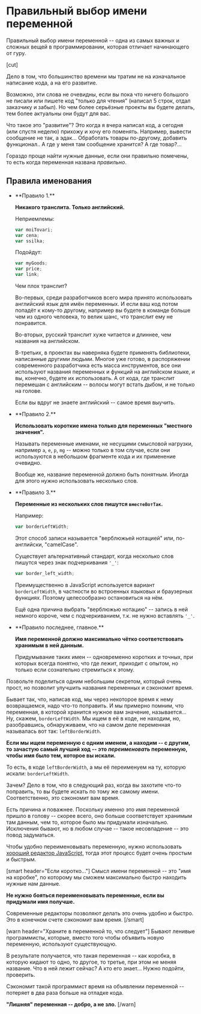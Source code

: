 # Правильный выбор имени переменной

Правильный выбор имени переменной -- одна из самых важных и сложных вещей в программировании, которая отличает начинающего от гуру. 

[cut]

Дело в том, что большинство времени мы тратим не на изначальное написание кода, а на его развитие.

Возможно, эти слова не очевидны, если вы пока что ничего большого не писали или пишете код "только для чтения" (написал 5 строк, отдал заказчику и забыл). Но чем более серьёзные проекты вы будете делать, тем более актуальны они будут для вас.

Что такое это "развитие"? Это когда я вчера написал код, а сегодня (или спустя неделю) прихожу и хочу его поменять. Например, вывести сообщение не так, а эдак... Обработать товары по-другому, добавить функционал.. А где у меня там сообщение хранится? А где товар?...

Гораздо проще найти нужные данные, если они правильно помечены, то есть когда переменная названа *правильно*.

## Правила именования

<ul>
<li>**Правило 1.** 

**Никакого транслита. Только английский.**

Неприемлемы:

```js
var moiTovari;
var cena;
var ssilka;
```

Подойдут:

```js
var myGoods;
var price;
var link;
```

Чем плох транслит? 

Во-первых, среди разработчиков всего мира принято использовать английский язык для имён переменных. И если ваш код потом попадёт к кому-то другому, например вы будете в команде больше чем из одного человека, то велик шанс, что транслит ему не понравится. 

Во-вторых, русский транслит хуже читается и длиннее, чем названия на английском.

В-третьих, в проектах вы наверняка будете применять библиотеки, написанные другими людьми. Многое уже готово, в распоряжении современного разработчика есть масса инструментов, все они используют названия переменных и функций на английском языке, и вы, конечно, будете их использовать. А от кода, где транслит перемешан с английским -- волосы могут встать дыбом, и не только на голове.

Если вы вдруг не знаете английский -- самое время выучить. 
</li>
<li>**Правило 2.** 

**Использовать короткие имена только для переменных "местного значения".**

Называть переменные именами, не несущими смысловой нагрузки, например  `a`, `e`, `p`, `mg` -- можно только в том случае, если они используются в небольшом фрагменте кода и их применение очевидно.

Вообще же, название переменной должно быть понятным. Иногда для этого нужно использовать несколько слов.
</li>
<li>**Правило 3.** 

**Переменные из нескольких слов пишутся `вместеВотТак`.**

Например:

```js
var borderLeftWidth;
```

Этот способ записи называется "верблюжьей нотацией" или, по-английски, "camelCase".

Существует альтернативный стандарт, когда несколько слов пишутся через знак подчеркивания `'_'`:

```js
var border_left_width;
```

Преимущественно в JavaScript используется вариант `borderLeftWidth`, в частности во встроенных языковых и браузерных функциях. Поэтому целесообразно остановиться на нём.

Ещё одна причина выбрать "верблюжью нотацию" -- запись в ней немного короче, чем c подчеркиванием, т.к. не нужно вставлять `'_'`. 
</li>
<li>**Правило последнее, главное.** 

**Имя переменной должно максимально чётко соответствовать хранимым в ней данным.**

Придумывание таких имен -- одновременно коротких и точных, при которых всегда понятно, что где лежит, приходит с опытом, но только если сознательно стремиться к этому.
</li>
</ul>

Позвольте поделиться одним небольшим секретом, который очень прост, но позволит улучшить названия переменных и сэкономит время.

Бывает так, что, написав код, мы через некоторое время к нему возвращаемся, надо что-то поправить. И мы примерно помним, что переменная, в которой хранится нужное вам значение, называется... Ну, скажем,  `borderLeftWidth`. Мы ищем в её в коде, не находим, но, разобравшись, обнаруживаем, что на самом деле переменная называлась вот так: `leftBorderWidth`. 

**Если мы ищем переменную с одним именем, а находим  -- с другим, то зачастую самый лучший ход -- это *переименовать* переменную, чтобы имя было тем, которое вы искали.**

То есть, в коде `leftBorderWidth`, а мы её переименуем на ту, которую искали: `borderLeftWidth`.

Зачем? Дело в том, что в следующий раз, когда вы захотите что-то поправить, то вы будете искать по тому же самому имени. Соответственно, это сэкономит вам время. 

Есть причина и поважнее. Поскольку именно это имя переменной пришло в голову -- скорее всего, оно больше соответствует хранимым там данным, чем то, которое было мы придумали изначально. Исключения бывают, но в любом случае -- такое несовпадение -- это повод задуматься.

Чтобы удобно переименовывать переменную, нужно использовать [хороший редактор JavaScript](/editor), тогда этот процесс будет очень простым и быстрым.

[smart header="Если коротко..."]
Смысл имени переменной -- это "имя на коробке", по которому мы сможем максимально быстро находить нужные нам данные. 

**Не нужно бояться переименовывать переменные, если вы придумали имя получше.** 

Современные редакторы позволяют делать это очень удобно и быстро. Это в конечном счете сэкономит вам время.
[/smart]


[warn header="Храните в переменной то, что следует"]
Бывают ленивые программисты, которые, вместо того чтобы объявить новую переменную, используют существующую. 

В результате получается, что такая переменная -- как коробка, в которую кидают то одно, то другое, то третье, при этом не меняя название. Что в ней лежит сейчас? А кто его знает... Нужно подойти, проверить. 

Сэкономит такой программист время на объявлении переменной -- потеряет в два раза больше на отладке кода. 

**"Лишняя" переменная -- добро, а не зло.**
[/warn]



